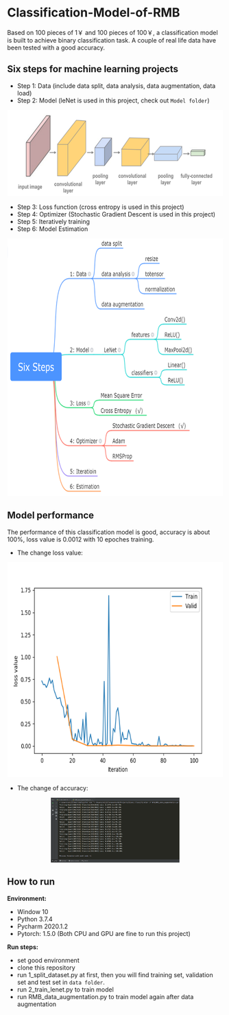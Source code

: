# Classification-Model-of-RMB
Based on 100 pieces of 1￥ and 100 pieces of 100￥, a classification model is built to achieve binary classification task. A couple of real life data have been tested with a good accuracy.

## Six steps for machine learning projects
- Step 1: Data (include data split, data analysis, data augmentation, data load)
- Step 2: Model (leNet is used in this project, check out `Model folder`)

<div align="center">
<img src="https://github.com/JimengShi/Classification-Model-of-RMB/blob/master/images/model.png" height="200px" alt="Model" >
</div>

- Step 3: Loss function (cross entropy is used in this project)
- Step 4: Optimizer (Stochastic Gradient Descent is used in this project)
- Step 5: Iteratively training
- Step 6: Model Estimation

<div align="center">
<img src="https://github.com/JimengShi/Classification-Model-of-RMB/blob/master/images/Six%20steps.png" height="600px" alt="Steps" >
</div>

## Model performance
The performance of this classification model is good, accuracy is about 100%, loss value is 0.0012 with 10 epoches training.

- The change loss value:
<div align="center">
<img src="https://github.com/JimengShi/Classification-Model-of-RMB/blob/master/images/loss%20function.png" height="500px" alt="Loss" >
</div>

- The change of accuracy:
<div align="center">
<img src="https://github.com/JimengShi/Classification-Model-of-RMB/blob/master/images/accuracy.png" width="300px" alt="Accuracy" >
</div>

## How to run
**Environment:**
- Window 10
- Python 3.7.4
- Pycharm 2020.1.2
- Pytorch: 1.5.0 (Both CPU and GPU are fine to run this project)

**Run steps:**
- set good environment
- clone this repository
- run 1_split_dataset.py at first, then you will find training set, validation set and test set in `data folder`.
- run 2_train_lenet.py to train model
- run RMB_data_augmentation.py to train model again after data augmentation

